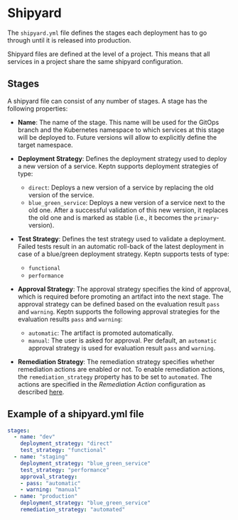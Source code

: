 # Shipyard

The `shipyard.yml` file defines the stages each deployment has to go through until it is released into production. 

Shipyard files are defined at the level of a project. This means that all services in a project share the same shipyard configuration. 

## Stages

A shipyard file can consist of any number of stages. A stage has the following properties:

* **Name**: The name of the stage. This name will be used for the GitOps branch and the Kubernetes namespace to which services at this stage will be deployed to. Future versions will allow to explicitly define the target namespace.

* **Deployment Strategy**: Defines the deployment strategy used to deploy a new version of a service. Keptn supports deployment strategies of type: 
  * `direct`: Deploys a new version of a service by replacing the old version of the service.
  * `blue_green_service`: Deploys a new version of a service next to the old one. After a successful validation of this new version, it replaces the old one and is marked as stable (i.e., it becomes the `primary`-version).

* **Test Strategy**: Defines the test strategy used to validate a deployment. Failed tests result in an automatic roll-back of the latest deployment in case of a blue/green deployment strategy. Keptn supports tests of type:
  * `functional` 
  * `performance` 
  
* **Approval Strategy**: The approval strategy specifies the kind of approval, which is required before promoting an artifact into the next stage. The approval strategy can be defined based on the evaluation result `pass` and `warning`. 
Keptn supports the following approval strategies for the evaluation results `pass` and `warning`:
  * `automatic`: The artifact is promoted automatically.
  * `manual`: The user is asked for approval.
Per default, an `automatic` approval strategy is used for evaluation result `pass` and `warning`.

* **Remediation Strategy**: The remediation strategy specifies whether remediation actions are enabled or not. To enable remediation actions, the `remediation_strategy` property has to be set to `automated`. The actions are specified in the *Remediation Action* configuration as described [here](./sre.md/#remediation-action).

## Example of a shipyard.yml file

```yaml
stages:
  - name: "dev"
    deployment_strategy: "direct"
    test_strategy: "functional"
  - name: "staging"
    deployment_strategy: "blue_green_service"
    test_strategy: "performance"
    approval_strategy: 
    - pass: "automatic"
    - warning: "manual"
  - name: "production"
    deployment_strategy: "blue_green_service"
    remediation_strategy: "automated"
```
